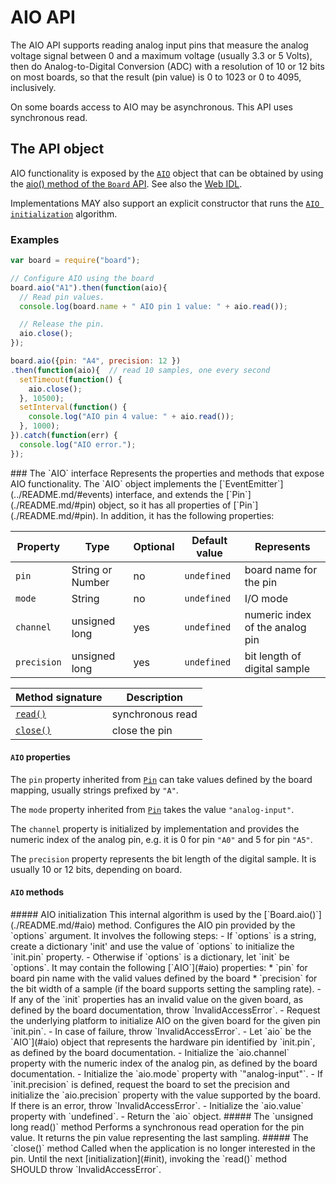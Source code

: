 AIO API
=======

The AIO API supports reading analog input pins that measure the analog voltage signal between 0 and a maximum voltage (usually 3.3 or 5 Volts), then do Analog-to-Digital Conversion (ADC) with a resolution of 10 or 12 bits on most boards, so that the result (pin value) is 0 to 1023 or 0 to 4095, inclusively.

On some boards access to AIO may be asynchronous. This API uses synchronous read.

The API object
--------------
AIO functionality is exposed by the [`AIO`](#aio) object that can be obtained by using the [aio() method of the `Board` API](./README.md/#aio). See also the [Web IDL](./webidl.md).

Implementations MAY also support an explicit constructor that runs the [`AIO initialization`](#init) algorithm.

### Examples
```javascript
var board = require("board");

// Configure AIO using the board
board.aio("A1").then(function(aio){
  // Read pin values.
  console.log(board.name + " AIO pin 1 value: " + aio.read());

  // Release the pin.
  aio.close();
});

board.aio({pin: "A4", precision: 12 })
.then(function(aio){  // read 10 samples, one every second
  setTimeout(function() {
    aio.close();
  }, 10500);
  setInterval(function() {
    console.log("AIO pin 4 value: " + aio.read());
  }, 1000);
}).catch(function(err) {
  console.log("AIO error.");
});
```

<a name="aio">
### The `AIO` interface
Represents the properties and methods that expose AIO functionality. The `AIO` object implements the [`EventEmitter`](../README.md/#events) interface, and extends the [`Pin`](./README.md/#pin) object, so it has all properties of [`Pin`](./README.md/#pin). In addition, it has the following properties:

| Property   | Type   | Optional | Default value | Represents |
| ---        | ---    | ---      | ---           | ---        |
| `pin`      | String or Number | no | `undefined`   | board name for the pin |
| `mode`     | String | no       | `undefined`   | I/O mode |
| `channel`  | unsigned long | yes   | `undefined` | numeric index of the analog pin |
| `precision` | unsigned long | yes | `undefined` | bit length of digital sample |

| Method signature    | Description      |
| ---                 | ---              |
| [`read()`](#read)   | synchronous read |
| [`close()`](#close) | close the pin    |

#### `AIO` properties
The `pin` property inherited from [`Pin`](./README.md/#pin) can take values defined by the board mapping, usually strings prefixed by `"A"`.

The `mode` property inherited from [`Pin`](./README.md/#pin) takes the value `"analog-input"`.

The `channel` property is initialized by implementation and provides the numeric index of the analog pin, e.g. it is 0 for pin `"A0"` and 5 for pin `"A5"`.

The `precision` property represents the bit length of the digital sample. It is usually 10 or 12 bits, depending on board.

#### `AIO` methods
<a name="init">
##### AIO initialization
This internal algorithm is used by the [`Board.aio()`](./README.md/#aio) method. Configures the AIO pin provided by the `options` argument. It involves the following steps:
- If `options` is a string, create a dictionary 'init' and use the value of `options` to initialize the `init.pin` property.
- Otherwise if `options` is a dictionary, let `init` be `options`. It may contain the following [`AIO`](#aio) properties:
  * `pin` for board pin name with the valid values defined by the board
  * `precision` for the bit width of a sample (if the board supports setting the sampling rate).
- If any of the `init` properties has an invalid value on the given board, as defined by the board documentation, throw `InvalidAccessError`.
- Request the underlying platform to initialize AIO on the given board for the given pin `init.pin`.
- In case of failure, throw `InvalidAccessError`.
- Let `aio` be the `AIO`](#aio) object that represents the hardware pin identified by `init.pin`, as defined by the board documentation.
- Initialize the `aio.channel` property with the numeric index of the analog pin, as defined by the board documentation.
- Initialize the `aio.mode` property with `"analog-input"`.
- If `init.precision` is defined, request the board to set the precision and initialize the `aio.precision` property with the value supported by the board. If there is an error, throw `InvalidAccessError`.
- Initialize the `aio.value` property with `undefined`.
- Return the `aio` object.

<a name="read">
##### The `unsigned long read()` method
Performs a synchronous read operation for the pin value. It returns the pin value representing the last sampling.

<a name="close">
##### The `close()` method
Called when the application is no longer interested in the pin. Until the next [initialization](#init), invoking the `read()` method SHOULD throw `InvalidAccessError`.

